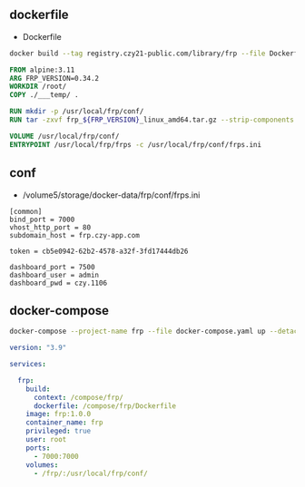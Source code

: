 
## dockerfile
- Dockerfile
```bash
docker build --tag registry.czy21-public.com/library/frp --file Dockerfile . --pull
```
```dockerfile
FROM alpine:3.11
ARG FRP_VERSION=0.34.2
WORKDIR /root/
COPY ./___temp/ .

RUN mkdir -p /usr/local/frp/conf/
RUN tar -zxvf frp_${FRP_VERSION}_linux_amd64.tar.gz --strip-components 1 -C /usr/local/frp/

VOLUME /usr/local/frp/conf/
ENTRYPOINT /usr/local/frp/frps -c /usr/local/frp/conf/frps.ini
```
## conf
- /volume5/storage/docker-data/frp/conf/frps.ini
```text
[common]
bind_port = 7000
vhost_http_port = 80
subdomain_host = frp.czy-app.com

token = cb5e0942-62b2-4578-a32f-3fd17444db26

dashboard_port = 7500
dashboard_user = admin
dashboard_pwd = czy.1106
```
## docker-compose
```bash
docker-compose --project-name frp --file docker-compose.yaml up --detach --build --remove-orphans
```
```yaml
version: "3.9"

services:

  frp:
    build:
      context: /compose/frp/
      dockerfile: /compose/frp/Dockerfile
    image: frp:1.0.0
    container_name: frp
    privileged: true
    user: root
    ports:
      - 7000:7000
    volumes:
      - /frp/:/usr/local/frp/conf/


```